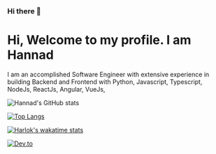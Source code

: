 ### Hi there 👋

<!--
**hannadrehman/hannadrehman** is a ✨ _special_ ✨ repository because its `README.md` (this file) appears on your GitHub profile.

Here are some ideas to get you started:

- 🔭 I’m currently working on ...
- 🌱 I’m currently learning ...
- 👯 I’m looking to collaborate on ...
- 🤔 I’m looking for help with ...
- 💬 Ask me about ...
- 📫 How to reach me: ...
- 😄 Pronouns: ...
- ⚡ Fun fact: ...
-->

# Hi, Welcome to my profile. I am Hannad

I am an accomplished Software Engineer with extensive experience in building Backend and Frontend with Python, Javascript, Typescript, NodeJs, ReactJs, Angular, VueJs,

![Hannad's GitHub stats](https://github-readme-stats.vercel.app/api?username=hannadrehman&show_icons=true&theme=dracula)

[![Top Langs](https://github-readme-stats.vercel.app/api/top-langs/?username=hannadrehman)](https://github.com/anuraghazra/github-readme-stats)

[![Harlok's wakatime stats](https://github-readme-stats.vercel.app/api/wakatime?username=ffflabs)](https://github.com/anuraghazra/github-readme-stats)

[![Dev.to](https://github-readme-stats.vercel.app/api/pin/?username=thepracticaldev&repo=dev.to)](https://github.com/thepracticaldev/dev.to)
